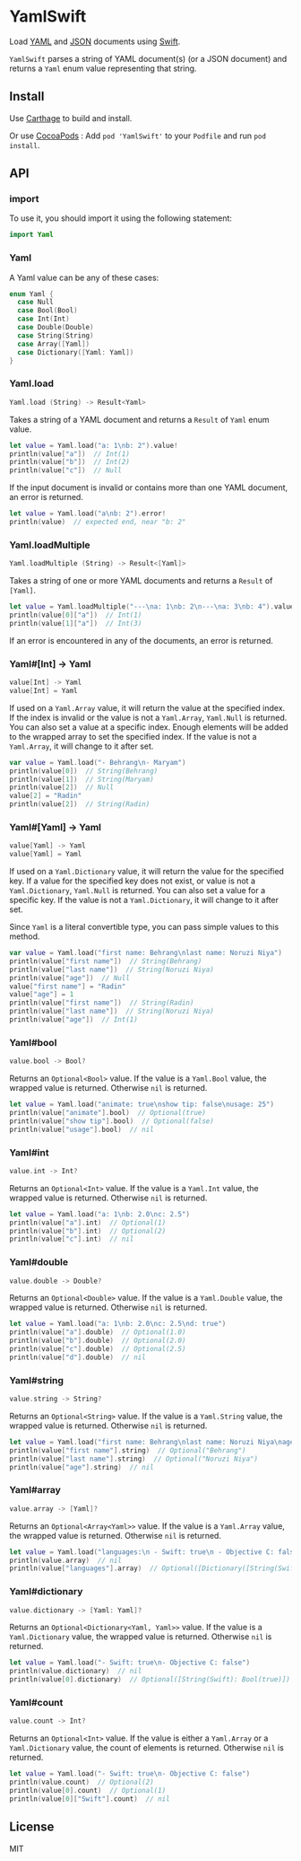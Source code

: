 # YamlSwift

Load [YAML](http://yaml.org) and [JSON](http://json.org) documents using [Swift](http://www.apple.com/swift/).

`YamlSwift` parses a string of YAML document(s) (or a JSON document) and returns a `Yaml` enum value representing that string.





## Install

Use [Carthage](https://github.com/Carthage/Carthage) to build and install.

Or use [CocoaPods](https://cocoapods.org/) :
Add `pod 'YamlSwift'` to your `Podfile` and run `pod install`.



## API





### import

To use it, you should import it using the following statement:

```swift
import Yaml
```





### Yaml

A Yaml value can be any of these cases:

```swift
enum Yaml {
  case Null
  case Bool(Bool)
  case Int(Int)
  case Double(Double)
  case String(String)
  case Array([Yaml])
  case Dictionary([Yaml: Yaml])
}
```





### Yaml.load

```swift
Yaml.load (String) -> Result<Yaml>
```

Takes a string of a YAML document and returns a `Result` of `Yaml` enum value.

```swift
let value = Yaml.load("a: 1\nb: 2").value!
println(value["a"])  // Int(1)
println(value["b"])  // Int(2)
println(value["c"])  // Null
```

If the input document is invalid or contains more than one YAML document, an error is returned.

```swift
let value = Yaml.load("a\nb: 2").error!
println(value)  // expected end, near "b: 2"
```





### Yaml.loadMultiple

```swift
Yaml.loadMultiple (String) -> Result<[Yaml]>
```

Takes a string of one or more YAML documents and returns a `Result` of `[Yaml]`.

```swift
let value = Yaml.loadMultiple("---\na: 1\nb: 2\n---\na: 3\nb: 4").value!
println(value[0]["a"])  // Int(1)
println(value[1]["a"])  // Int(3)
```

If an error is encountered in any of the documents, an error is returned.





### Yaml#[Int] -> Yaml

```swift
value[Int] -> Yaml
value[Int] = Yaml
```

If used on a `Yaml.Array` value, it will return the value at the specified index. If the index is invalid or the value is not a `Yaml.Array`, `Yaml.Null` is returned. You can also set a value at a specific index. Enough elements will be added to the wrapped array to set the specified index. If the value is not a `Yaml.Array`, it will change to it after set.

```swift
var value = Yaml.load("- Behrang\n- Maryam")
println(value[0])  // String(Behrang)
println(value[1])  // String(Maryam)
println(value[2])  // Null
value[2] = "Radin"
println(value[2])  // String(Radin)
```





### Yaml#[Yaml] -> Yaml

```swift
value[Yaml] -> Yaml
value[Yaml] = Yaml
```

If used on a `Yaml.Dictionary` value, it will return the value for the specified key. If a value for the specified key does not exist, or value is not a `Yaml.Dictionary`, `Yaml.Null` is returned. You can also set a value for a specific key. If the value is not a `Yaml.Dictionary`, it will change to it after set.

Since `Yaml` is a literal convertible type, you can pass simple values to this method.

```swift
var value = Yaml.load("first name: Behrang\nlast name: Noruzi Niya")
println(value["first name"])  // String(Behrang)
println(value["last name"])  // String(Noruzi Niya)
println(value["age"])  // Null
value["first name"] = "Radin"
value["age"] = 1
println(value["first name"])  // String(Radin)
println(value["last name"])  // String(Noruzi Niya)
println(value["age"])  // Int(1)
```





### Yaml#bool

```swift
value.bool -> Bool?
```

Returns an `Optional<Bool>` value. If the value is a `Yaml.Bool` value, the wrapped value is returned. Otherwise `nil` is returned.

```swift
let value = Yaml.load("animate: true\nshow tip: false\nusage: 25")
println(value["animate"].bool)  // Optional(true)
println(value["show tip"].bool)  // Optional(false)
println(value["usage"].bool)  // nil
```





### Yaml#int

```swift
value.int -> Int?
```

Returns an `Optional<Int>` value. If the value is a `Yaml.Int` value, the wrapped value is returned. Otherwise `nil` is returned.

```swift
let value = Yaml.load("a: 1\nb: 2.0\nc: 2.5")
println(value["a"].int)  // Optional(1)
println(value["b"].int)  // Optional(2)
println(value["c"].int)  // nil
```





### Yaml#double

```swift
value.double -> Double?
```

Returns an `Optional<Double>` value. If the value is a `Yaml.Double` value, the wrapped value is returned. Otherwise `nil` is returned.

```swift
let value = Yaml.load("a: 1\nb: 2.0\nc: 2.5\nd: true")
println(value["a"].double)  // Optional(1.0)
println(value["b"].double)  // Optional(2.0)
println(value["c"].double)  // Optional(2.5)
println(value["d"].double)  // nil
```





### Yaml#string

```swift
value.string -> String?
```

Returns an `Optional<String>` value. If the value is a `Yaml.String` value, the wrapped value is returned. Otherwise `nil` is returned.

```swift
let value = Yaml.load("first name: Behrang\nlast name: Noruzi Niya\nage: 33")
println(value["first name"].string)  // Optional("Behrang")
println(value["last name"].string)  // Optional("Noruzi Niya")
println(value["age"].string)  // nil
```





### Yaml#array

```swift
value.array -> [Yaml]?
```

Returns an `Optional<Array<Yaml>>` value. If the value is a `Yaml.Array` value, the wrapped value is returned. Otherwise `nil` is returned.

```swift
let value = Yaml.load("languages:\n - Swift: true\n - Objective C: false")
println(value.array)  // nil
println(value["languages"].array)  // Optional([Dictionary([String(Swift): Bool(true)]), Dictionary([String(Objective C): Bool(false)])])
```





### Yaml#dictionary

```swift
value.dictionary -> [Yaml: Yaml]?
```

Returns an `Optional<Dictionary<Yaml, Yaml>>` value. If the value is a `Yaml.Dictionary` value, the wrapped value is returned. Otherwise `nil` is returned.

```swift
let value = Yaml.load("- Swift: true\n- Objective C: false")
println(value.dictionary)  // nil
println(value[0].dictionary)  // Optional([String(Swift): Bool(true)])
```





### Yaml#count

```swift
value.count -> Int?
```

Returns an `Optional<Int>` value. If the value is either a `Yaml.Array` or a `Yaml.Dictionary` value, the count of elements is returned. Otherwise `nil` is returned.

```swift
let value = Yaml.load("- Swift: true\n- Objective C: false")
println(value.count)  // Optional(2)
println(value[0].count)  // Optional(1)
println(value[0]["Swift"].count)  // nil
```





## License

MIT

